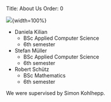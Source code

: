 Title: About Us
Order: 0

![]({filename}/images/wir.jpg){width=100%}

* Daniela Kilian
    - BSc Applied Computer Science
    - 6th semester
* Stefan Müller
    - BSc Applied Computer Science
    - 6th semester
* Robert Schütz
    - BSc Mathematics
    - 6th semester

We were supervised by Simon Kohlhepp.
